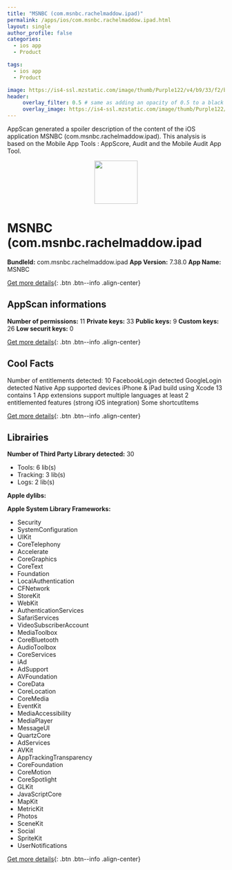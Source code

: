 ```yaml
---
title: "MSNBC (com.msnbc.rachelmaddow.ipad)"
permalink: /apps/ios/com.msnbc.rachelmaddow.ipad.html
layout: single
author_profile: false
categories: 
  - ios app 
  - Product 

tags: 
  - ios app 
  - Product 

image: https://is4-ssl.mzstatic.com/image/thumb/Purple122/v4/b9/33/f2/b933f2d5-afc3-b993-e407-20af21286278/AppIcon-1x_U007emarketing-0-7-0-0-0-85-220.png/512x512bb.jpg
header: 
     overlay_filter: 0.5 # same as adding an opacity of 0.5 to a black background
     overlay_image: https://is4-ssl.mzstatic.com/image/thumb/Purple122/v4/b9/33/f2/b933f2d5-afc3-b993-e407-20af21286278/AppIcon-1x_U007emarketing-0-7-0-0-0-85-220.png/512x512bb.jpg
---
```

AppScan generated a spoiler description of the content of the iOS application MSNBC (com.msnbc.rachelmaddow.ipad). This analysis is based on the Mobile App Tools : AppScore, Audit and the Mobile Audit App Tool.

  
  
<div style="text-align: center;"><img src="https://is4-ssl.mzstatic.com/image/thumb/Purple122/v4/b9/33/f2/b933f2d5-afc3-b993-e407-20af21286278/AppIcon-1x_U007emarketing-0-7-0-0-0-85-220.png/512x512bb.jpg" width="100" height="100"></div>  
  
# MSNBC (com.msnbc.rachelmaddow.ipad

**BundleId:** com.msnbc.rachelmaddow.ipad
**App Version:** 7.38.0
**App Name:** MSNBC


[Get more details](/pricing.html){: .btn .btn--info .align-center}  
  
## AppScan informations 

**Number of permissions:** 11
**Private keys:** 33
**Public keys:** 9
**Custom keys:** 26
**Low securit keys:** 0
  
[Get more details](/pricing.html){: .btn .btn--info .align-center}

## Cool Facts

Number of entitlements detected: 10
FacebookLogin detected
GoogleLogin detected
Native App
supported devices iPhone & iPad
build using Xcode 13
contains 1 App extensions
support multiple languages
at least 2 entitlemented features (strong iOS integration)
Some shortcutItems 
  
[Get more details](/pricing.html){: .btn .btn--info .align-center}

## Librairies 
**Number of Third Party Library detected:** 30
- Tools: 6 lib(s)
- Tracking: 3 lib(s)
- Logs: 2 lib(s)

**Apple dylibs:**


**Apple System Library Frameworks:**
- Security
- SystemConfiguration
- UIKit
- CoreTelephony
- Accelerate
- CoreGraphics
- CoreText
- Foundation
- LocalAuthentication
- CFNetwork
- StoreKit
- WebKit
- AuthenticationServices
- SafariServices
- VideoSubscriberAccount
- MediaToolbox
- CoreBluetooth
- AudioToolbox
- CoreServices
- iAd
- AdSupport
- AVFoundation
- CoreData
- CoreLocation
- CoreMedia
- EventKit
- MediaAccessibility
- MediaPlayer
- MessageUI
- QuartzCore
- AdServices
- AVKit
- AppTrackingTransparency
- CoreFoundation
- CoreMotion
- CoreSpotlight
- GLKit
- JavaScriptCore
- MapKit
- MetricKit
- Photos
- SceneKit
- Social
- SpriteKit
- UserNotifications


  
[Get more details](/pricing.html){: .btn .btn--info .align-center}

